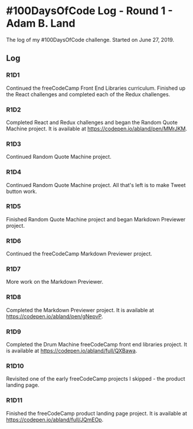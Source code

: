 # #100DaysOfCode Log - Round 1 - Adam B. Land

The log of my #100DaysOfCode challenge. Started on June 27, 2019.

## Log

### R1D1 

Continued the freeCodeCamp Front End Libraries curriculum.  Finished up the React challenges and completed each of the Redux challenges.

### R1D2

Completed React and Redux challenges and began the Random Quote Machine project.  It is available at https://codepen.io/abland/pen/MMrJKM.

### R1D3

Continued Random Quote Machine project.

### R1D4

Continued Random Quote Machine project.  All that's left is to make Tweet button work.

### R1D5

Finished Random Quote Machine project and began Markdown Previewer project.

### R1D6

Continued the freeCodeCamp Markdown Previewer project.

### R1D7

More work on the Markdown Previewer.

### R1D8

Completed the Markdown Previewer project.  It is available at https://codepen.io/abland/pen/gNepvP.

### R1D9

Completed the Drum Machine freeCodeCamp front end libraries project.  It is available at https://codepen.io/abland/full/QXBawa.

### R1D10

Revisited one of the early freeCodeCamp projects I skipped - the product landing page.

### R1D11

Finished the freeCodeCamp product landing page project.  It is available at https://codepen.io/abland/full/JQmEOp.
